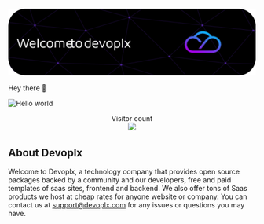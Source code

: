 ![Header](./github-header-image.png)

Hey there :wave:

<img src="https://raw.githubusercontent.com/sagar-viradiya/sagar-viradiya/master/resources/banner.png" alt="Hello world">

<p align="center"> 
  Visitor count<br>
  <img src="https://profile-counter.glitch.me/devoplx/count.svg" />
</p>

## About Devoplx

Welcome to Devoplx, a technology company that provides open source packages backed by a community and our developers, free and paid templates of saas sites, frontend and backend. We also offer tons of Saas products we host at cheap rates for anyone website or company. You can contact us at support@devoplx.com for any issues or questions you may have.



